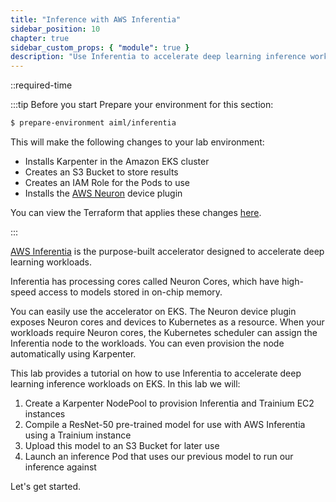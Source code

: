 ```yaml
---
title: "Inference with AWS Inferentia"
sidebar_position: 10
chapter: true
sidebar_custom_props: { "module": true }
description: "Use Inferentia to accelerate deep learning inference workloads on Amazon Elastic Kubernetes Service."
---
```


::required-time

:::tip Before you start
Prepare your environment for this section:

```bash timeout=300 wait=30
$ prepare-environment aiml/inferentia
```

This will make the following changes to your lab environment:

- Installs Karpenter in the Amazon EKS cluster
- Creates an S3 Bucket to store results
- Creates an IAM Role for the Pods to use
- Installs the [AWS Neuron](https://awsdocs-neuron.readthedocs-hosted.com/en/latest/containers/dlc-then-eks-devflow.html) device plugin

You can view the Terraform that applies these changes [here](https://github.com/VAR::MANIFESTS_OWNER/VAR::MANIFESTS_REPOSITORY/tree/VAR::MANIFESTS_REF/manifests/modules/aiml/inferentia/.workshop/terraform).

:::

[AWS Inferentia](https://aws.amazon.com/machine-learning/inferentia/?nc1=h_ls) is the purpose-built accelerator designed to accelerate deep learning workloads.

Inferentia has processing cores called Neuron Cores, which have high-speed access to models stored in on-chip memory.

You can easily use the accelerator on EKS. The Neuron device plugin exposes Neuron cores and devices to Kubernetes as a resource. When your workloads require Neuron cores, the Kubernetes scheduler can assign the Inferentia node to the workloads. You can even provision the node automatically using Karpenter.

This lab provides a tutorial on how to use Inferentia to accelerate deep learning inference workloads on EKS.
In this lab we will:

1. Create a Karpenter NodePool to provision Inferentia and Trainium EC2 instances
2. Compile a ResNet-50 pre-trained model for use with AWS Inferentia using a Trainium instance
3. Upload this model to an S3 Bucket for later use
4. Launch an inference Pod that uses our previous model to run our inference against

Let's get started.
